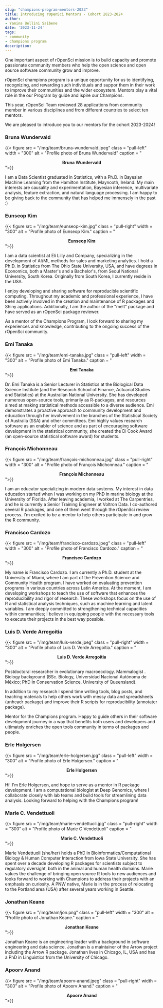 ```yaml
---
slug: "champions-program-mentors-2023"
title: Introducing rOpenSci Mentors - Cohort 2023-2024
author:
- Yanina Bellini Saibene
date: '2023-11-24'
tags:
- community
- champions program
description: 
---
```


One important aspect of rOpenSci mission is to build capacity and promote passionate community members who help the open science and open source software community grow and improve. 

rOpenSci champions program is a unique opportunity for us to identifying, recognizing, and rewarding such individuals and suppor them in their work to improve their communities and the wider ecosystem.  Mentors play a vital role in the our Program by guide and ispire our Champions. 

This year, rOpenSci Team reviewed 28 applications from community member in various disciplines and from different countries to select ten mentors. 

We are pleased to introduce you to our mentors for the cohort 2023-2024!

### Bruna Wundervald

{{< figure src = "/img/team/bruna-wundervald.jpeg" class = "pull-left" width = "300" alt = "Profile photo of Bruna Wundervald" caption = "<center><strong>Bruna Wundervald</strong></center>">}}

I am a Data Scientist graduated in Statistics, with a Ph.D. in Bayesian Machine Learning from the Hamilton Institute, Maynooth, Ireland. My main interests are causality and experimentation, Bayesian inference, multivariate analysis, feature extraction, and natural language processing. I am happy to be giving back to the community that has helped me immensely in the past :) 

### Eunseop Kim

{{< figure src = "/img/team/eunseop-kim.jpg" class = "pull-right" width = "300" alt = "Profile photo of Eunseop Kim." caption = "<center><strong>Eunseop Kim</strong></center>">}}

I am a data scientist at Eli Lilly and Company, specializing in the development of AI/ML methods for sales and marketing analytics. I hold a Ph.D. in Statistics from The Ohio State University, USA, and have degrees in Economics, both a Master's and a Bachelor's, from Seoul National University, South Korea. Originally from South Korea, I currently reside in the USA.

I enjoy developing and sharing software for reproducible scientific computing. Throughout my academic and professional experience, I have been actively involved in the creation and maintenance of R packages and Shiny applications. Additionally, I am the author of the "melt" package and have served as an rOpenSci package reviewer.

As a mentor of the Champions Program, I look forward to sharing my experiences and knowledge, contributing to the ongoing success of the rOpenSci community.


### Emi Tanaka

{{< figure src = "/img/team/emi-tanaka.jpg" class = "pull-left" width = "300" alt = "Profile photo of Emi Tanaka." caption = "<center><strong>Emi Tanaka</strong></center>">}}

Dr. Emi Tanaka is a Senior Lecturer in Statistics at the Biological Data Science Institute (and the Research School of Finance, Actuarial Studies and Statistics) at the Australian National University. She has developed numerous open-source tools, primarily as R-packages, and resources aimed at making statistical methods accessible to a diverse audience. Emi demonstrates a proactive approach to community development and education through her involvement in the branches of the Statistical Society of Australia (SSA) and other committees. Emi highly values research software as an enabler of science and as part of encouraging software development in the statistical community, she created the Di Cook Award (an open-source statistical software award) for students.

### François Michonneau

{{< figure src = "/img/team/françois-michonneau.jpg" class = "pull-right" width = "300" alt = "Profile photo of François Michonneau." caption = "<center><strong>François Michonneau</strong></center>">}}


I am an educator specializing in modern data systems. My interest in data education started when I was working on my PhD in marine biology at the University of Florida. After leaving academia, I worked at The Carpentries, and he is currently a Senior Training Engineer at Voltron Data. I co-authored several R packages, and one of them went through the rOpenSci review process. I'm excited to be a mentor to help others participate in and grow the R community.

### Francisco Cardozo

{{< figure src = "/img/team/francisco-cardozo.jpeg" class = "pull-left" width = "300" alt = "Profile photo of Francisco Cardozo." caption = "<center><strong>Francisco Cardozo</strong></center>">}}

My name is Francisco Cardozo. I am currently a Ph.D. student at the University of Miami, where I am part of the Prevention Science and Community Health program. I have worked on evaluating prevention programs in various countries across Latin America. At the moment, I am developing workshops to teach the use of software that enhances the reproducibility and rigor of research. These workshops focus on the use of R and statistical analysis techniques, such as machine learning and latent variables. I am deeply committed to strengthening technical capacities within communities; I believe in equipping people with the necessary tools to execute their projects in the best way possible.

### Luis D. Verde Arregoitia	

{{< figure src = "/img/team/luis-verde.jpeg" class = "pull-right" width = "300" alt = "Profile photo of Luis D. Verde Arregoitia." caption = "<center><strong>Luis D. Verde Arregoitia</strong></center>">}}

Postdoctoral researcher in evolutionary macroecology. Mammalogist . Biology background (BSc. Biology, Universidad Nacional Autónoma de México; PhD in Conservation Science, University of Queensland).

In addition to my research I spend time writing tools, blog posts, and teaching materials to help others work with messy data and spreadsheets (unheadr package) and improve their R scripts for reproducibility (annotater package).

Mentor for the Champions program. Happy to guide others in their software development journey in a way that benefits both users and developers and ultimately enriches the open tools community in terms of packages and people.  

### Erle Holgersen

{{< figure src = "/img/team/erle-holgersen.jpg" class = "pull-left" width = "300" alt = "Profile photo of Erle Holgersen." caption = "<center><strong>Erle Holgersen</strong></center>">}}

Hi! I'm Erle Holgersen, and hope to serve as a mentor in R package development. I am a computational biologist at Deep Genomics, where I collaborate closely with lab teams and build tools for streamlining data analysis. Looking forward to helping with the Champions program!

### Marie C. Vendettuoli	

{{< figure src = "/img/team/marie-vendettuoli.jpg" class = "pull-right" width = "300" alt = "Profile photo of Marie C Vendettuoli" caption = "<center><strong>Marie C. Vendettuoli	</strong></center>">}}

Marie Vendettuoli (she/her) holds a PhD in Bioinformatics/Computational Biology & Human Computer Interaction from Iowa State University. She has spent over a decade developing R packages for scientists subject to regulatory oversight, both in the animal and human health domains. Marie values the challenge of bringing open source R tools to new audiences and looks forward to working with Champions to address their projects with an emphasis on curiosity. A PNW native, Marie is in the process of relocating to the Portland area (USA) after several years working in Seattle.	

### Jonathan Keane
{{< figure src = "/img/team/jon.png" class = "pull-left" width = "300" alt = "Profile photo of Jonathan Keane." caption = "<center><strong>Jonathan Keane</strong></center>">}}

Jonathan Keane is an engineering leader with a background in software
engineering and data science. Jonathan is a maintainer of the Arrow project including the Arrow R package. Jonathan lives in Chicago, IL, USA and has a PhD in Linguistics from the University of Chicago. 

### Apoorv Anand

{{< figure src = "/img/team/apoorv-anand.jpeg" class = "pull-right" width = "300" alt = "Profile photo of Apoorv Anand." caption = "<center><strong>Apoorv Anand</strong></center>">}}
